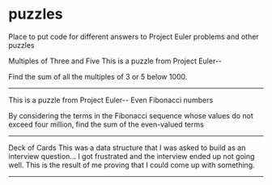 puzzles
=======

Place to put code for different answers to Project Euler problems and other puzzles



Multiples of Three and Five
This is a puzzle from Project Euler--

Find the sum of all the multiples of 3 or 5 below 1000.


______________________________________________________________

This is a puzzle from Project Euler--
Even Fibonacci numbers

By considering the terms in the Fibonacci sequence whose values do not exceed four million, find the sum of the even-valued terms

______________________________________________________________


Deck of Cards
This was a data structure that I was asked to build as an interview question... I got frustrated and the interview ended up not going well. This is the result of me proving that I could come up with something.

______________________________________________________________
